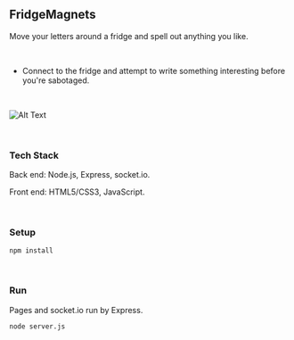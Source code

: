 ## FridgeMagnets

Move your letters around a fridge and spell out anything you like.

<br>

- Connect to the fridge and attempt to write something interesting before you're sabotaged.

<br>

![Alt Text](https://i.imgur.com/WNW1cng.gif "two clients moving magnets")

<br>

### Tech Stack

Back end: Node.js, Express, socket.io.

Front end: HTML5/CSS3, JavaScript.

<br>

### Setup

`npm install`

<br>

### Run

Pages and socket.io run by Express.

`node server.js`